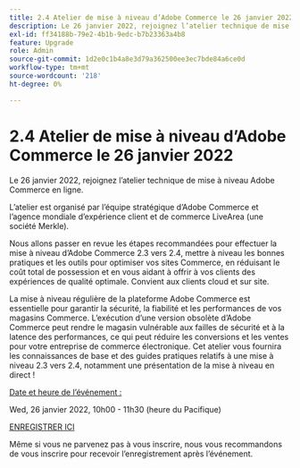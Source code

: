 ```yaml
---
title: 2.4 Atelier de mise à niveau d’Adobe Commerce le 26 janvier 2022
description: Le 26 janvier 2022, rejoignez l’atelier technique de mise à niveau Adobe Commerce en ligne.
exl-id: ff34188b-79e2-4b1b-9edc-b7b23363a4b8
feature: Upgrade
role: Admin
source-git-commit: 1d2e0c1b4a8e3d79a362500ee3ec7bde84a6ce0d
workflow-type: tm+mt
source-wordcount: '218'
ht-degree: 0%

---
```


# 2.4 Atelier de mise à niveau d’Adobe Commerce le 26 janvier 2022

Le 26 janvier 2022, rejoignez l’atelier technique de mise à niveau Adobe Commerce en ligne.

L’atelier est organisé par l’équipe stratégique d’Adobe Commerce et l’agence mondiale d’expérience client et de commerce LiveArea (une société Merkle).

Nous allons passer en revue les étapes recommandées pour effectuer la mise à niveau d’Adobe Commerce 2.3 vers 2.4, mettre à niveau les bonnes pratiques et les outils pour optimiser vos sites Commerce, en réduisant le coût total de possession et en vous aidant à offrir à vos clients des expériences de qualité optimale. Convient aux clients cloud et sur site.

La mise à niveau régulière de la plateforme Adobe Commerce est essentielle pour garantir la sécurité, la fiabilité et les performances de vos magasins Commerce. L’exécution d’une version obsolète d’Adobe Commerce peut rendre le magasin vulnérable aux failles de sécurité et à la latence des performances, ce qui peut réduire les conversions et les ventes pour votre entreprise de commerce électronique. Cet atelier vous fournira les connaissances de base et des guides pratiques relatifs à une mise à niveau 2.3 vers 2.4, notamment une présentation de la mise à niveau en direct !

<u>Date et heure de l’événement :</u>

Wed, 26 janvier 2022, 10h00 - 11h30 (heure du Pacifique)

[ENREGISTRER ICI](https://register.gotowebinar.com/register/6951278956217776911)

Même si vous ne parvenez pas à vous inscrire, nous vous recommandons de vous inscrire pour recevoir l’enregistrement après l’événement.
